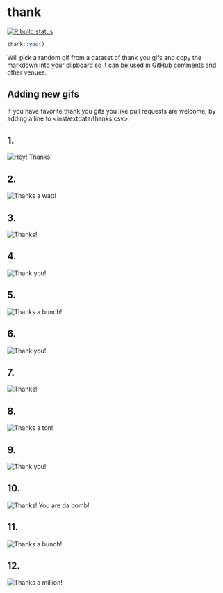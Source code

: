 
<!-- README.md is generated from README.Rmd. Please edit that file -->

# thank

<!-- badges: start -->

[![R build
status](https://github.com/jimhester/thank/workflows/R-CMD-check/badge.svg)](https://github.com/jimhester/thank/actions)
<!-- badges: end -->

``` r
thank::you()
```

Will pick a random gif from a dataset of thank you gifs and copy the
markdown into your clipboard so it can be used in GitHub comments and
other venues.

## Adding new gifs

If you have favorite thank you gifs you like pull requests are welcome,
by adding a line to \<inst/extdata/thanks.csv\>.

## 1\.

![Hey\! Thanks\!](https://media.giphy.com/media/ip6n2oVNZBHiM/giphy.gif)

## 2\.

![Thanks a
watt\!](https://media.giphy.com/media/3ohhwkfYcpOyeuepqw/giphy.gif)

## 3\.

![Thanks\!](https://media.giphy.com/media/uj8YbXjNuwZ7iFRD4n/giphy.gif)

## 4\.

![Thank
you\!](https://media.giphy.com/media/fxI1G5PNC5esyNlIUs/giphy.gif)

## 5\.

![Thanks a
bunch\!](https://media.giphy.com/media/3ohs4kI2X9r7O8ZtoA/giphy.gif)

## 6\.

![Thank
you\!](https://media.giphy.com/media/3o6ozuHcxTtVWJJn32/giphy.gif)

## 7\.

![Thanks\!](https://media.giphy.com/media/3og0IFip0zn2loy5l6/giphy.gif)

## 8\.

![Thanks a
ton\!](https://media.giphy.com/media/l4FGp4FCcGYswPnrO/giphy.gif)

## 9\.

![Thank
you\!](https://media.giphy.com/media/3ohs7JG6cq7EWesFcQ/giphy.gif)

## 10\.

![Thanks\! You are da
bomb\!](https://media.giphy.com/media/eBqUy3ik6P2vK/giphy.gif)

## 11\.

![Thanks a
bunch\!](https://media.giphy.com/media/xUPGcxpCV81ebKh7Vu/giphy.gif)

## 12\.

![Thanks a
million\!](https://media.giphy.com/media/xUPGcg1IJEKGCI6r5e/giphy.gif)
